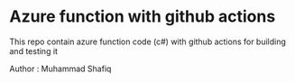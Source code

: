 # Azure function with github actions

This repo contain azure function code (c#) with github actions for building and testing it

Author : Muhammad Shafiq